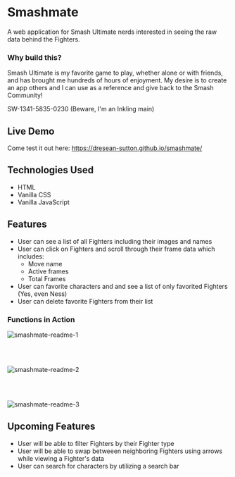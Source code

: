 # Smashmate

A web application for Smash Ultimate nerds interested in seeing the raw data behind the Fighters.

### Why build this?

Smash Ultimate is my favorite game to play, whether alone or with friends, and has brought me hundreds of hours of enjoyment. My desire is to create an app others and I can use as a reference and give back to the Smash Community! 

SW-1341-5835-0230 (Beware, I'm an Inkling main)

## Live Demo

Come test it out here: https://dresean-sutton.github.io/smashmate/

## Technologies Used

- HTML
- Vanilla CSS
- Vanilla JavaScript

## Features

- User can see a list of all Fighters including their images and names
- User can click on Fighters and scroll through their frame data which includes:
  - Move name
  - Active frames
  - Total Frames
- User can favorite characters and and see a list of only favorited Fighters (Yes, even Ness)
- User can delete favorite Fighters from their list

### Functions in Action

![smashmate-readme-1](https://user-images.githubusercontent.com/90172283/166292914-bf947d6f-64d2-4e3d-8504-cd377bd5b523.gif)

</br>
</br>

![smashmate-readme-2](https://user-images.githubusercontent.com/90172283/166292940-26501919-c146-4452-8168-2317d9249020.gif)

</br>
</br>

![smashmate-readme-3](https://user-images.githubusercontent.com/90172283/166293062-30f93883-105b-4e05-8dfa-3f48cbb65c17.gif)


## Upcoming Features

- User will be able to filter Fighters by their Fighter type
- User will be able to swap betweeen neighboring Fighters using arrows while viewing a Fighter's data
- User can search for characters by utilizing a search bar
